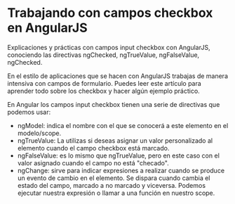 # Trabajando con campos checkbox en AngularJS

Explicaciones y prácticas con campos input checkbox con AngularJS, conociendo las directivas ngChecked, ngTrueValue, ngFalseValue, ngChecked.

En el estilo de aplicaciones que se hacen con AngularJS trabajas de manera intensiva con campos de formulario. Puedes
leer este artículo para aprender todo sobre los checkbox y hacer algún ejemplo práctico.

En Angular los campos input checkbox tienen una serie de directivas que podemos usar:

*	ngModel: indica el nombre con el que se conocerá a este elemento en el modelo/scope.
*	ngTrueValue: La utilizas si deseas asignar un valor personalizado al elemento cuando el campo checkbox está
marcado.
*	ngFalseValue: es lo mismo que ngTrueValue, pero en este caso con el valor asignado cuando el campo no está
"checado".
*	ngChange: sirve para indicar expresiones a realizar cuando se produce un evento de cambio en el elemento. Se
dispara cuando cambia el estado del campo, marcado a no marcado y viceversa. Podemos ejecutar nuestra
expresión o llamar a una función en nuestro scope. 